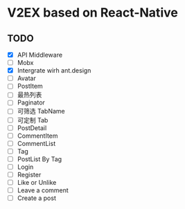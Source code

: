 # V2EX based on React-Native

## TODO

- [x] API Middleware
- [ ] Mobx
- [x] Intergrate wirh ant.design
- [ ] Avatar
- [ ] PostItem
- [ ] 最热列表
- [ ] Paginator
- [ ] 可筛选 TabName
- [ ] 可定制 Tab
- [ ] PostDetail
- [ ] CommentItem
- [ ] CommentList
- [ ] Tag
- [ ] PostList By Tag
- [ ] Login
- [ ] Register
- [ ] Like or Unlike
- [ ] Leave a comment
- [ ] Create a post
